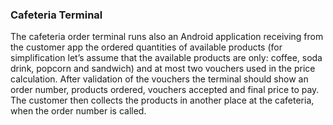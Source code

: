 ### Cafeteria Terminal

The cafeteria order terminal runs also an Android application receiving from the
customer app the ordered quantities of available products (for simplification let’s
assume that the available products are only: coffee, soda drink, popcorn and
sandwich) and at most two vouchers used in the price calculation. After validation
of the vouchers the terminal should show an order number, products ordered,
vouchers accepted and final price to pay. The customer then collects the products in
another place at the cafeteria, when the order number is called.